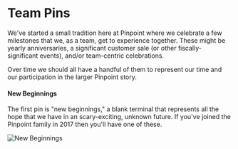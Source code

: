 # Team Pins

We've started a small tradition here at Pinpoint where we celebrate a few milestones that we, as a team, get to experience together. These might be yearly anniversaries, a significant customer sale (or other fiscally-significant events), and/or team-centric celebrations.

Over time we should all have a handful of them to represent our time and our participation in the larger Pinpoint story.

#### New Beginnings

The first pin is "new beginnings," a blank terminal that represents all the hope that we have in an scary-exciting, unknown future. If you've joined the Pinpoint family in 2017 then you'll have one of these.

![New Beginnings](http://blog.pinpt.co/wp-content/uploads/2017/06/new-beginnings-pin.jpeg)

